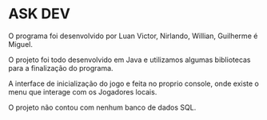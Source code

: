 # ASK DEV


O programa foi desenvolvido por Luan Victor, Nirlando, Willian, Guilherme é Miguel.

O projeto foi todo desenvolvido em Java e utilizamos algumas bibliotecas para a finalização do programa.

A interface de inicialização do jogo e feita no proprio console, onde existe o menu que interage com os Jogadores locais.

O projeto não contou com nenhum banco de dados SQL.
